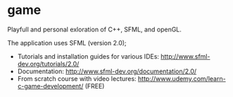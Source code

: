 game
====

Playfull and personal exloration of C++, SFML, and openGL.

The application uses SFML (version 2.0); 
  - Tutorials and installation guides for various IDEs: http://www.sfml-dev.org/tutorials/2.0/
  - Documentation: http://www.sfml-dev.org/documentation/2.0/
  - From scratch course with video lectures: http://www.udemy.com/learn-c-game-development/ (FREE)
